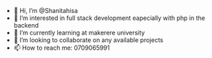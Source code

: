 - 👋 Hi, I’m @Shanitahisa
- 👀 I’m interested in full stack development eapecially with php in the backend
- 🌱 I’m currently learning at makerere university
- 💞️ I’m looking to collaborate on any available projects
- 📫 How to reach me: 0709065991



